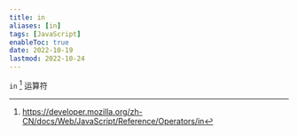 ```yaml
---
title: in
aliases: [in]
tags: [JavaScript]
enableToc: true
date: 2022-10-19
lastmod: 2022-10-24
---
```


`in` [^1] 运算符

[^1]: <https://developer.mozilla.org/zh-CN/docs/Web/JavaScript/Reference/Operators/in>
